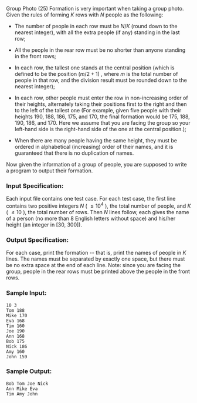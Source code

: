Group Photo (25)
Formation is very important when taking a group photo. Given the rules of
forming $K$ rows with $N$ people as the following:

  * The number of people in each row must be $N/K$ (round down to the nearest integer), with all the extra people (if any) standing in the last row;

  * All the people in the rear row must be no shorter than anyone standing in the front rows;

  * In each row, the tallest one stands at the central position (which is defined to be the position $(m/2+1)$ , where $m$ is the total number of people in that row, and the division result must be rounded down to the nearest integer);

  * In each row, other people must enter the row in non-increasing order of their heights, alternately taking their positions first to the right and then to the left of the tallest one (For example, given five people with their heights 190, 188, 186, 175, and 170, the final formation would be 175, 188, 190, 186, and 170. Here we assume that you are facing the group so your left-hand side is the right-hand side of the one at the central position.);

  * When there are many people having the same height, they must be ordered in alphabetical (increasing) order of their names, and it is guaranteed that there is no duplication of names.

Now given the information of a group of people, you are supposed to write a
program to output their formation.

### Input Specification:

Each input file contains one test case. For each test case, the first line
contains two positive integers $N$ ( $\le 10^4$ ), the total number of people,
and $K$ ( $\le 10$ ), the total number of rows. Then $N$ lines follow, each
gives the name of a person (no more than 8 English letters without space) and
his/her height (an integer in [30, 300]).

### Output Specification:

For each case, print the formation -- that is, print the names of people in
$K$ lines. The names must be separated by exactly one space, but there must be
no extra space at the end of each line. Note: since you are facing the group,
people in the rear rows must be printed above the people in the front rows.

### Sample Input:

    
    
    10 3
    Tom 188
    Mike 170
    Eva 168
    Tim 160
    Joe 190
    Ann 168
    Bob 175
    Nick 186
    Amy 160
    John 159
    

### Sample Output:

    
    
    Bob Tom Joe Nick
    Ann Mike Eva
    Tim Amy John
    

